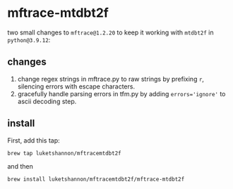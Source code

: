# mftrace-mtdbt2f
two small changes to `mftrace@1.2.20` to keep it working with `mtdbt2f` in `python@3.9.12`:

## changes
1. change regex strings in mftrace.py to raw strings by prefixing `r`, silencing errors with escape characters.
2. gracefully handle parsing errors in tfm.py by adding `errors='ignore'` to ascii decoding step.


## install

First, add this tap:

```bash
brew tap luketshannon/mftracemtdbt2f
```
and then
```bash
brew install luketshannon/mftracemtdbt2f/mftrace-mtdbt2f
```